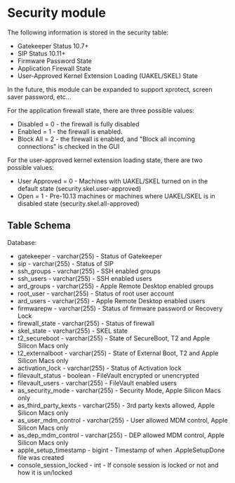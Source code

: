 Security module
================


The following information is stored in the security table:


* Gatekeeper Status 10.7+
* SIP Status 10.11+
* Firmware Password State
* Application Firewall State
* User-Approved Kernel Extension Loading (UAKEL/SKEL) State

In the future, this module can be expanded to support xprotect, screen saver password, etc...

For the application firewall state, there are three possible values:
* Disabled = 0 - the firewall is fully disabled
* Enabled = 1 - the firewall is enabled.
* Block All = 2 - the firewall is enabled, and "Block all incoming connections" is checked in the GUI

For the user-approved kernel extension loading state, there are two possible values:
* User Approved = 0 - Machines with UAKEL/SKEL turned on in the default state (security.skel.user-approved)
* Open = 1 - Pre-10.13 machines or machines where UAKEL/SKEL is in disabled state (security.skel.all-approved)

Table Schema
-----

Database:
* gatekeeper - varchar(255) - Status of Gatekeeper
* sip - varchar(255) - Status of SIP
* ssh_groups - varchar(255) - SSH enabled groups
* ssh_users - varchar(255) - SSH enabled users
* ard_groups - varchar(255) - Apple Remote Desktop enabled groups
* root_user - varchar(255) - Status of root user account
* ard_users - varchar(255) - Apple Remote Desktop enabled users
* firmwarepw - varchar(255) - Status of firmware password or Recovery Lock
* firewall_state - varchar(255) - Status of firewall
* skel_state - varchar(255) - SKEL state
* t2_secureboot - varchar(255) - State of SecureBoot, T2 and Apple Silicon Macs only
* t2_externalboot - varchar(255) - State of External Boot, T2 and Apple Silicon Macs only
* activation_lock - varchar(255) - Status of Activation lock
* filevault_status - boolean - FileVault encrypted or unencrypted
* filevault_users - varchar(255) - FileVault enabled users
* as_security_mode - varchar(255) - Security Mode, Apple Silicon Macs only
* as_third_party_kexts - varchar(255) - 3rd party kexts allowed, Apple Silicon Macs only
* as_user_mdm_control - varchar(255) - User allowed MDM control, Apple Silicon Macs only
* as_dep_mdm_control - varchar(255) - DEP allowed MDM control, Apple Silicon Macs only
* apple_setup_timestamp - bigint - Timestamp of when .AppleSetupDone file was created
* console_session_locked - int - If console session is locked or not and how it is un/locked